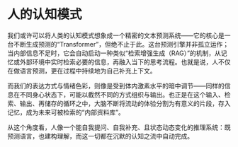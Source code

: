 # 人的认知模式

我们或许可以将人类的认知模式想象成一个精密的文本预测系统——它的核心是一台不断生成预测的“Transformer”，但绝不止于此。这台预测引擎并非孤立运作；当内部信息不足时，它会自动启动一种类似“检索增强生成（RAG）”的机制，从记忆或外部环境中实时检索必要的信息，再融入当下的思考流程。也就是说，人不仅在做语言预测，更在过程中持续地为自己补充上下文。

而我们的表达方式与情绪色彩，则像是受到体内激素水平的暗中调节——同样的信息在不同身心状态下，可能以截然不同的方式组织与输出。也正是在这个输入、检索、输出、再储存的循环之中，大脑不断将流动的体验分割为有意义的片段，存入记忆，成为未来可被检索的“内部资料库”。

从这个角度看，人像一个能自我提问、自我补充、且状态动态变化的推理系统：既预测语言，也建构理解，而这一切都在沉默的认知之流中自动完成。